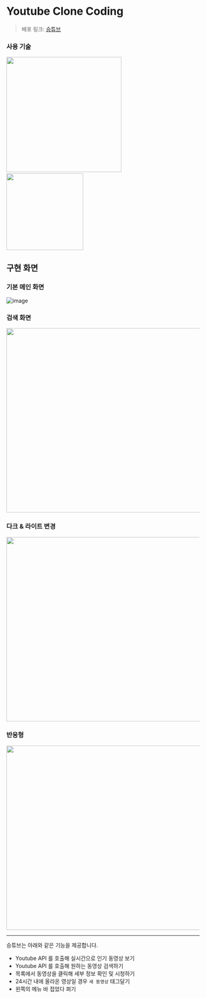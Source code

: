 # Youtube Clone Coding

> 배포 링크: [승튜브](https://shtube.netlify.app/)

### 사용 기술

<img src="https://logos-download.com/wp-content/uploads/2016/09/React_logo_wordmark.png" width="300"></img>  &nbsp;&nbsp;&nbsp;&nbsp;&nbsp;
<img src="https://user-images.githubusercontent.com/43411599/117172452-cbf80d00-ae06-11eb-82bb-1c7c9048a5db.png" width="200"></img>


## 구현 화면
### 기본 메인 화면

![image](https://user-images.githubusercontent.com/43411599/109307483-0fbd1c00-7884-11eb-9d85-0598c89b3310.png)

### 검색 화면

<img src="https://user-images.githubusercontent.com/43411599/117168304-fd6ed980-ae02-11eb-8145-6681246a3d1c.gif" width="720" height="480">

### 다크 & 라이트 변경
<img src="https://user-images.githubusercontent.com/43411599/117168273-f8118f00-ae02-11eb-92d0-679a8a02a994.gif" width="720" height="480">

### 반응형
<img src="https://user-images.githubusercontent.com/43411599/117171630-001efe00-ae06-11eb-9f31-1625db025e94.gif" width="720" height="480">

---

승튜브는 아래와 같은 기능을 제공합니다.
<br />

- Youtube API 를 호출해 실시간으로 인기 동영상 보기
- Youtube API 를 호출해 원하는 동영상 검색하기
- 목록에서 동영상을 클릭해 세부 정보 확인 및 시청하기
- 24시간 내에 올라온 영상일 경우 `새 동영상` 태그달기
- 왼쪽의 메뉴 바 접었다 펴기
